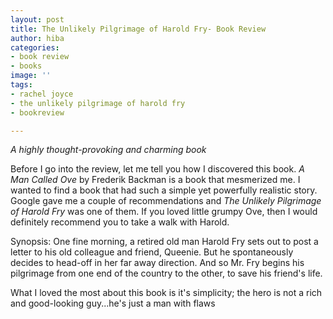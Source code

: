 ```yaml
---
layout: post
title: The Unlikely Pilgrimage of Harold Fry- Book Review
author: hiba
categories:
- book review
- books
image: ''
tags:
- rachel joyce
- the unlikely pilgrimage of harold fry
- bookreview

---
```

_A highly thought-provoking and charming book_

Before I go into the review, let me tell you how I discovered this book. _A Man Called Ove_ by Frederik Backman is a book that mesmerized me. I wanted to find a book that had such a simple yet powerfully realistic story. Google gave me a couple of recommendations and _The Unlikely Pilgrimage of Harold Fry_ was one of them. If you loved little grumpy Ove, then I would definitely recommend you to take a walk with Harold. 

Synopsis:  One fine morning, a retired old man Harold Fry sets out to post a letter to his old colleague and friend, Queenie. But he spontaneously decides to head-off in her far away direction. And so Mr. Fry begins his pilgrimage from one end of the country to the other, to save his friend's life.

What I loved the most about this book is it's simplicity; the hero is not a rich and good-looking guy...he's just a man with flaws 